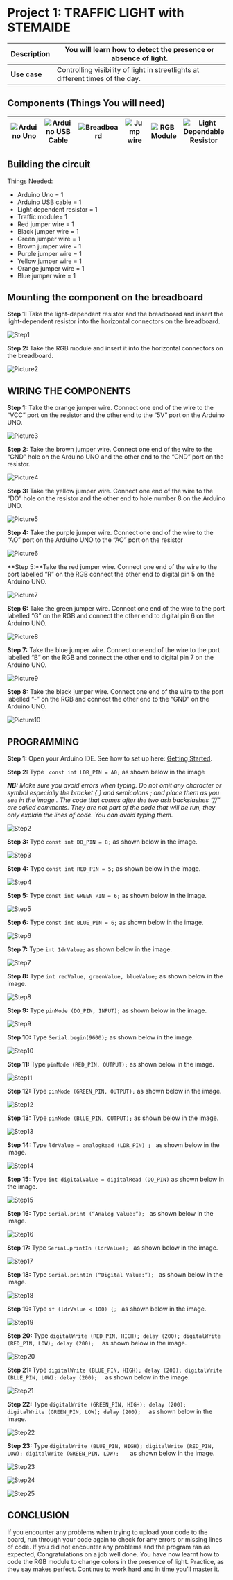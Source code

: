 # Project 1: TRAFFIC LIGHT with STEMAIDE

| **Description** | You will learn how to detect the presence or absence of light.  |
|------------------|----------------------------------------------------------------|
| **Use case**     | Controlling visibility of light in streetlights at different times of the day. |

## Components (Things You will need)

| ![Arduino Uno](../../assets/components/arduino.png) | ![Arduino USB Cable](../../assets/components/USB_Cable.png) | ![Breadboard](../../assets/components/breadboard.png) |![Jump wire](../../assets/components/jump_wire.png)|![RGB Module](../../assets/2.0/3.4.LDR_RGB/RGB_Module.png)|![Light Dependable Resistor](../../assets/2.0/3.3.Traffic_Light_STEMAIDE/Light_Dependable_Resistor.png)|
|-------------------------|-------------------------|-------------------------|-------------------------|-------------------------|-------------------------|

## Building the circuit

Things Needed:

- Arduino Uno = 1  
- Arduino USB cable = 1
- Light dependent resistor   = 1
- Traffic module= 1
- Red jumper wire = 1
- Black jumper wire = 1
- Green jumper wire = 1
- Brown jumper wire = 1
- Purple jumper wire = 1
- Yellow jumper wire = 1
- Orange jumper wire = 1
- Blue jumper wire = 1


## Mounting the component on the breadboard

**Step 1:** Take the light-dependent resistor and the breadboard and insert the light-dependent resistor into the horizontal connectors on the breadboard.

![Step1](../../assets/2.0/3.3.Traffic_Light_STEMAIDE/Step1.png)

**Step 2:** Take the RGB module and insert it into the horizontal connectors on the breadboard.

![Picture2](../../assets/2.0/3.4.LDR_RGB/Picture2.jpg)


## WIRING THE COMPONENTS

**Step 1:** Take the orange jumper wire. Connect one end of the wire to the “VCC” port on the resistor and the other end to the “5V” port on the Arduino UNO.

![Picture3](../../assets/2.0/3.4.LDR_RGB/Picture3.jpg)


**Step 2:** Take the brown jumper wire. Connect one end of the wire to the “GND” hole on the Arduino UNO and the other end to the “GND” port on the resistor.

![Picture4](../../assets/2.0/3.4.LDR_RGB/Picture4.jpg)

**Step 3:** Take the yellow jumper wire. Connect one end of the wire to the “DO” hole on the resistor and the other end to hole number 8 on the Arduino UNO.

![Picture5](../../assets/2.0/3.4.LDR_RGB/Picture5.jpg)

**Step 4:** Take the purple jumper wire. Connect one end of the wire to the “AO” port on the Arduino UNO to the “AO” port on the resistor

![Picture6](../../assets/2.0/3.4.LDR_RGB/Picture6.jpg)

**Step 5:**Take the red jumper wire.  Connect one end of the wire to the port labelled “R” on the RGB connect the other end to digital pin 5 on the Arduino UNO.

![Picture7](../../assets/2.0/3.4.LDR_RGB/Picture7.jpg)

**Step 6:** Take the green jumper wire. Connect one end of the wire to the port labelled “G” on the RGB and connect the other end to digital pin 6 on the Arduino UNO.

![Picture8](../../assets/2.0/3.4.LDR_RGB/Picture8.jpg)

**Step 7:** Take the blue jumper wire. Connect one end of the wire to the port labelled “B” on the RGB and connect the other end to digital pin 7 on the Arduino UNO.

![Picture9](../../assets/2.0/3.4.LDR_RGB/Picture9.jpg)

**Step 8:** Take the black jumper wire. Connect one end of the wire to the port labelled “-” on the RGB and connect the other end to the “GND” on the Arduino UNO.

![Picture10](../../assets/2.0/3.4.LDR_RGB/Picture10.jpg)


## PROGRAMMING

**Step 1:** Open your Arduino IDE. See how to set up here: [Getting Started](../../../../README.md#getting-started).

**Step 2:** Type ``` const int LDR_PIN = A0;``` as shown below in the image

_**NB:** Make sure you avoid errors when typing. Do not omit any character or symbol especially the bracket { }  and semicolons ;  and place them as you see in the image . The code that comes after the two ash backslashes “//” are called comments. They are not part of the code that will be run, they only explain the lines of code. You can avoid typing them._

![Step2](../../assets/2.0/3.3.Traffic_Light_STEMAIDE/Step11.jpg)

**Step 3:** Type ``` const int DO_PIN = 8; ``` as shown below in the image.

![Step3](../../assets/2.0/3.3.Traffic_Light_STEMAIDE/Step12.jpg)

**Step 4:** Type ``` const int RED_PIN = 5; ``` as shown below in the image.

![Step4](../../assets/2.0/3.3.Traffic_Light_STEMAIDE/Step13.jpg)

**Step 5:** Type ``` const int GREEN_PIN = 6; ``` as shown below in the image.

![Step5](../../assets/2.0/3.3.Traffic_Light_STEMAIDE/Step14.jpg)


**Step 6:** Type ``` const int BLUE_PIN = 6; ``` as shown below in the image.

![Step6](../../assets/2.0/3.4.LDR_RGB/Bluepin2.jpg)


**Step 7:** Type ``` int 1drValue; ``` as shown below in the image.

![Step7](../../assets/2.0/3.4.LDR_RGB/BluePin3.jpg)

**Step 8:** Type ``` int redValue, greenValue, blueValue; ``` as shown below in the image.

![Step8](../../assets/2.0/3.4.LDR_RGB/BluePin1.jpg)

**Step 9:** Type ``` pinMode (DO_PIN, INPUT); ``` as shown below in the image.

![Step9](../../assets/2.0/3.4.LDR_RGB/BluePin4.jpg)

**Step 10:** Type ``` Serial.begin(9600); ``` as shown below in the image.

![Step10](../../assets/2.0/3.4.LDR_RGB/BluePin5.png)

**Step 11:** Type ``` pinMode (RED_PIN, OUTPUT); ``` as shown below in the image.

![Step11](../../assets/2.0/3.4.LDR_RGB/BluePin6.png)

**Step 12:** Type ``` pinMode (GREEN_PIN, OUTPUT); ``` as shown below in the image.

![Step12](../../assets/2.0/3.4.LDR_RGB/BluePin7.png)

**Step 13:** Type ``` pinMode (BlUE_PIN, OUTPUT); ``` as shown below in the image.

![Step13](../../assets/2.0/3.4.LDR_RGB/Bluepin.png)

**Step 14:** Type ```ldrValue = analogRead (LDR_PIN) ; ``` as shown below in the image.

![Step14](../../assets/2.0/3.4.LDR_RGB/BluePin9.png)

**Step 15:** Type ```int digitalValue = digitalRead (DO_PIN)``` as shown below in the image.

![Step15](../../assets/2.0/3.4.LDR_RGB/BluePin10.png)

**Step 16:** Type ```Serial.print (“Analog Value:”); ``` as shown below in the image.

![Step16](../../assets/2.0/3.4.LDR_RGB/BluePin11.png)

**Step 17:** Type ```Serial.printIn (ldrValue); ``` as shown below in the image.

![Step17](../../assets/2.0/3.4.LDR_RGB/BluePin12.png)

**Step 18:** Type ```Serial.printIn (“Digital Value:”); ``` as shown below in the image.

![Step18](../../assets/2.0/3.4.LDR_RGB/BluePin13.png)

**Step 19:** Type ```if (ldrValue < 100) {; ``` as shown below in the image.

![Step19](../../assets/2.0/3.4.LDR_RGB/BluePin14.png)

**Step 20:** Type ```digitalWrite (RED_PIN, HIGH);
             delay (200);
             digitalWrite (RED_PIN, LOW);
             delay (200); 
                  ``` as shown below in the image.

![Step20](../../assets/2.0/3.4.LDR_RGB/BluePin15.png)

**Step 21:** Type ```digitalWrite (BLUE_PIN, HIGH);
             delay (200);
             digitalWrite (BLUE_PIN, LOW);
             delay (200); 
                 ``` as shown below in the image.

![Step21](../../assets/2.0/3.4.LDR_RGB/BluePin16.png)

**Step 22:** Type ```digitalWrite (GREEN_PIN, HIGH);
             delay (200);
             digitalWrite (GREEN_PIN, LOW);
             delay (200); 
                 ``` as shown below in the image.

![Step22](../../assets/2.0/3.4.LDR_RGB/BluePin17.png)

**Step 23:** Type ```digitalWrite (BLUE_PIN, HIGH);
             digitalWrite (RED_PIN, LOW);
             digitalWrite (GREEN_PIN, LOW);  
                 ``` as shown below in the image.


![Step23](../../assets/2.0/3.4.LDR_RGB/BluePin18.jpg)

![Step24](../../assets/2.0/3.4.LDR_RGB/BluePin19.png)

![Step25](../../assets/2.0/3.4.LDR_RGB/BluePin20.png)


## CONCLUSION
If you encounter any problems when trying to upload your code to the board, run through your code again to check for any errors or missing lines of code. If you did not encounter any problems and the program ran as expected, Congratulations on a job well done. You have now learnt how to code the RGB module to change colors in the presence of light. Practice, as they say makes perfect. Continue to work hard and in time you’ll master it.

